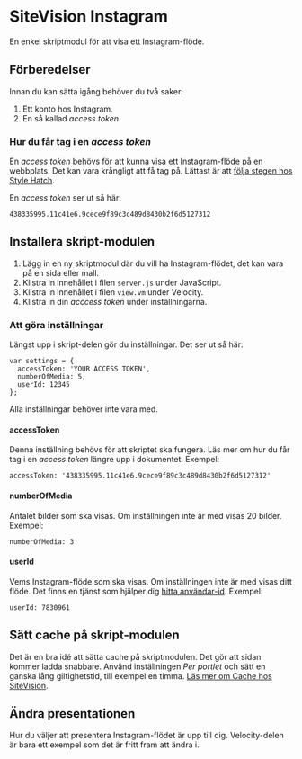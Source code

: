 # SiteVision Instagram

En enkel skriptmodul för att visa ett Instagram-flöde.

## Förberedelser

Innan du kan sätta igång behöver du två saker:

1. Ett konto hos Instagram.
2. En så kallad *access token*.

### Hur du får tag i en *access token*

En *access token* behövs för att kunna visa ett Instagram-flöde på en webbplats. Det kan vara krångligt att få tag på. Lättast är att [följa stegen hos Style Hatch](http://stylehatch.co/instagram/).

En *access token* ser ut så här:

    438335995.11c41e6.9cece9f89c3c489d8430b2f6d5127312

## Installera skript-modulen

1. Lägg in en ny skriptmodul där du vill ha Instagram-flödet, det kan vara på en sida eller mall.
2. Klistra in innehållet i filen `server.js` under JavaScript.
3. Klistra in innehållet i filen `view.vm` under Velocity.
4. Klistra in din *acccess token* under inställningarna.

### Att göra inställningar

Längst upp i skript-delen gör du inställningar. Det ser ut så här:

    var settings = {
      accessToken: 'YOUR ACCESS TOKEN',
      numberOfMedia: 5,
      userId: 12345
    };

Alla inställningar behöver inte vara med.

#### accessToken

Denna inställning behövs för att skriptet ska fungera. Läs mer om hur du får tag i en *access token* längre upp i dokumentet. Exempel:

    accessToken: '438335995.11c41e6.9cece9f89c3c489d8430b2f6d5127312'

#### numberOfMedia

Antalet bilder som ska visas. Om inställningen inte är med visas 20 bilder. Exempel:

    numberOfMedia: 3

#### userId

Vems Instagram-flöde som ska visas. Om inställningen inte är med visas ditt flöde. Det finns en tjänst som hjälper dig [hitta användar-id](http://jelled.com/instagram/lookup-user-id). Exempel:

    userId: 7830961

## Sätt cache på skript-modulen

Det är en bra idé att sätta cache på skriptmodulen. Det gör att sidan kommer ladda snabbare. Använd inställningen *Per portlet* och sätt en ganska lång giltighetstid, till exempel en timma. [Läs mer om Cache hos SiteVision](http://help3.sitevision.se/SiteVision_3_0/portletCache.html).

## Ändra presentationen

Hur du väljer att presentera Instagram-flödet är upp till dig. Velocity-delen är bara ett exempel som det är fritt fram att ändra i.

